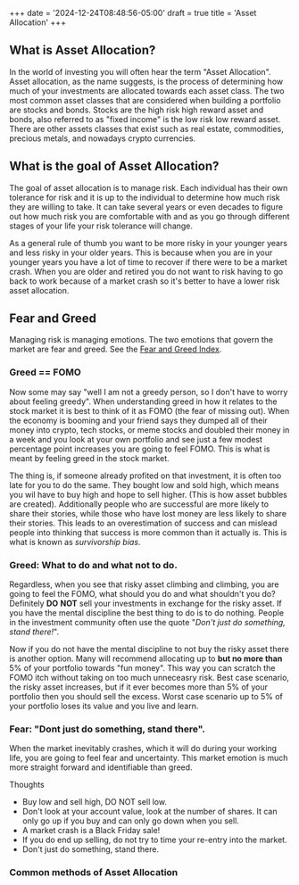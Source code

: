 +++
date = '2024-12-24T08:48:56-05:00'
draft = true
title = 'Asset Allocation'
+++

## What is Asset Allocation?

In the world of investing you will often hear the term "Asset Allocation". Asset allocation, as the name suggests, is the process of determining how much of your investments are allocated towards each asset class. The two most common asset classes that are considered when building a portfolio are stocks and bonds. Stocks are the high risk high reward asset and bonds, also referred to as "fixed income" is the low risk low reward asset. There are other assets classes that exist such as real estate, commodities, precious metals, and nowadays crypto currencies.

## What is the goal of Asset Allocation?

The goal of asset allocation is to manage risk. Each individual has their own tolerance for risk and it is up to the individual to determine how much risk they are willing to take. It can take several years or even decades to figure out how much risk you are comfortable with and as you go through different stages of your life your risk tolerance will change.

As a general rule of thumb you want to be more risky in your younger years and less risky in your older years. This is because when you are in your younger years you have a lot of time to recover if there were to be a market crash. When you are older and retired you do not want to risk having to go back to work because of a market crash so it's better to have a lower risk asset allocation.


## Fear and Greed
Managing risk is managing emotions. The two emotions that govern the market are fear and greed. See the [Fear and Greed Index](https://feargreedmeter.com/).

### Greed == FOMO
Now some may say "well I am not a greedy person, so I don't have to worry about feeling greedy". When understanding greed in how it relates to the stock market it is best to think of it as FOMO (the fear of missing out). When the economy is booming and your friend says they dumped all of their money into crypto, tech stocks, or meme stocks and doubled their money in a week and you look at your own portfolio and see just a few modest percentage point increases you are going to feel FOMO. This is what is meant by feeling greed in the stock market.

The thing is, if someone already profited on that investment, it is often too late for you to do the same. They bought low and sold high, which means you wil have to buy high and hope to sell higher. (This is how asset bubbles are created). Additionally people who are successful are more likely to share their stories, while those who have lost money are less likely to share their stories. This leads to an overestimation of success and can mislead people into thinking that success is more common than it actually is. This is what is known as *survivorship bias*.

### Greed: What to do and what not to do.
Regardless, when you see that risky asset climbing and climbing, you are going to feel the FOMO, what should you do and what shouldn't you do? Definitely **DO** **NOT** sell your investments in exchange for the risky asset. If you have the mental discipline the best thing to do is to do nothing. People in the investment community often use the quote "*Don't just do something, stand there!*".

Now if you do not have the mental discipline to not buy the risky asset there is another option. Many will recommend allocating up to **but no more than** 5% of your portfolio towards "fun money". This way you can scratch the FOMO itch without taking on too much unneceasry risk. Best case scenario, the risky asset increases, but if it ever becomes more than 5% of your portfolio then you should sell the excess. Worst case scenario up to 5% of your portfolio loses its value and you live and learn.

### Fear: "Dont just do something, stand there".
When the market inevitably crashes, which it will do during your working life, you are going to feel fear and uncertainty. This market emotion is much more straight forward and identifiable than greed. 

Thoughts
- Buy low and sell high, DO NOT sell low.
- Don't look at your account value, look at the number of shares. It can only go up if you buy and can only go down when you sell.
- A market crash is a Black Friday sale!
- If you do end up selling, do not try to time your re-entry into the market.
- Don't just do something, stand there.


### Common methods of Asset Allocation


